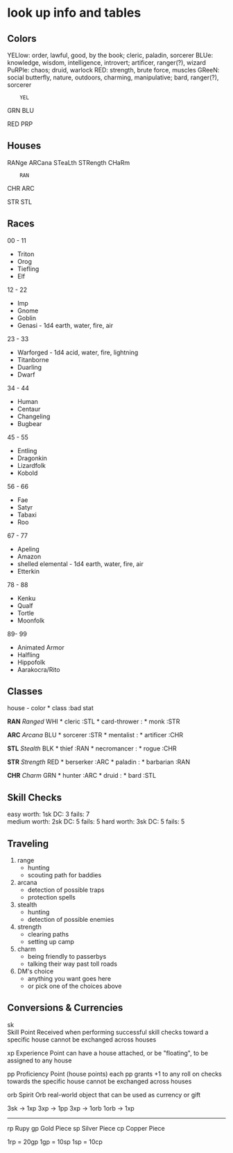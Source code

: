 # look up info and tables

## Colors

YELlow: order, lawful, good, by the book; cleric, paladin, sorcerer
BLUe: knowledge, wisdom, intelligence, introvert; artificer, ranger(?), wizard
PuRPle: chaos; druid, warlock
RED: strength, brute force, muscles
GReeN: social butterfly, nature, outdoors, charming, manipulative; bard, ranger(?), sorcerer
                  
        YEL

GRN              BLU


   RED        PRP


## Houses

RANge
ARCana
STeaLth
STRength
CHaRm
                  
        RAN

CHR              ARC


   STR        STL


## Races

00 - 11
  * Triton
  * Orog
  * Tiefling
  * Elf

12 - 22
  * Imp
  * Gnome
  * Goblin
  * Genasi - 1d4 earth, water, fire, air

23 - 33
  * Warforged - 1d4 acid, water, fire, lightning
  * Titanborne
  * Duarling
  * Dwarf
    
34 - 44
  * Human
  * Centaur
  * Changeling
  * Bugbear
    
45 - 55
  * Entling
  * Dragonkin
  * Lizardfolk
  * Kobold
    
56 - 66    
  * Fae
  * Satyr
  * Tabaxi
  * Roo
  
67 - 77
  * Apeling
  * Amazon
  * shelled elemental - 1d4 earth, water, fire, air
  * Etterkin
    
78 - 88
  * Kenku
  * Qualf
  * Tortle
  * Moonfolk
    
 89- 99  
  * Animated Armor
  * Halfling
  * Hippofolk
  * Aarakocra/Rito


## Classes

house - color
    * class               :bad stat

**RAN** _Ranged_ WHI
    * cleric              :STL
    * card-thrower        :
    * monk                :STR

**ARC** _Arcana_ BLU
    * sorcerer            :STR
    * mentalist           :
    * artificer           :CHR

**STL** _Stealth_ BLK
    * thief               :RAN
    * necromancer         :
    * rogue               :CHR

**STR** _Strength_ RED
    * berserker           :ARC
    * paladin             :
    * barbarian           :RAN

**CHR** _Charm_ GRN
    * hunter              :ARC
    * druid               :
    * bard                :STL


## Skill Checks

easy
    worth:  1sk
    DC:     3
    fails:  7  
medium
    worth:  2sk
    DC:     5
    fails:  5
hard
    worth:  3sk
    DC:     5
    fails:  5

## Traveling

1. range
    * hunting
    * scouting path for baddies
2. arcana
    * detection of possible traps
    * protection spells
3. stealth
    * hunting
    * detection of possible enemies
4. strength
    * clearing paths
    * setting up camp
5. charm
    * being friendly to passerbys
    * talking their way past toll roads
6. DM's choice
    * anything you want goes here
    * or pick one of the choices above


## Conversions & Currencies

sk  
    Skill Point
    Received when performing successful skill checks toward a specific house
    cannot be exchanged across houses

xp
    Experience Point
    can have a house attached, or be "floating", to be assigned to any house

pp
    Proficiency Point (house points)
    each pp grants +1 to any roll on checks towards the specific house
    cannot be exchanged across houses

orb
    Spirit Orb
    real-world object that can be used as currency or gift


3sk  -> 1xp
3xp  -> 1pp
3xp  -> 1orb
1orb -> 1xp


---

rp  Rupy
gp  Gold Piece
sp  Silver Piece
cp  Copper Piece


1rp = 20gp
1gp = 10sp
1sp = 10cp
